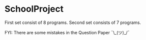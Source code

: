 # SchoolProject
First set consist of 8 programs.
Second set consists of 7 programs.




FYI: There are some mistakes in the Question Paper ¯\\\_(ツ)_/¯
